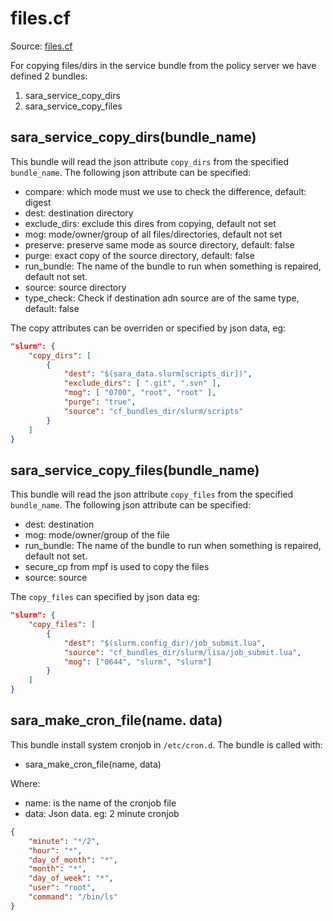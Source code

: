 # files.cf

Source: [files.cf](/masterfiles/lib/surfsara/files.cf)

For copying files/dirs in the service bundle from the policy server we have defined 2 bundles:
 1. sara_service_copy_dirs
 1. sara_service_copy_files

## sara_service_copy_dirs(bundle_name)

This bundle will read the json attribute `copy_dirs` from the specified `bundle_name`. The following json
attribute can be specified:
 * compare: which mode must we use to check the difference, default: digest
 * dest: destination directory
 * exclude_dirs:  exclude this dires from copying, default not set
 * mog: mode/owner/group  of all files/directories, default not set
 * preserve: preserve same mode as source directory, default: false
 * purge: exact copy of the source directory, default: false
 * run_bundle: The name of the bundle to run when something is repaired, default not set.
 * source: source directory
 * type_check:  Check if destination adn source are of the same type, default: false

The  copy attributes can be overriden or specified  by json data, eg:
```json
"slurm": {
    "copy_dirs": [
        {
            "dest": "$(sara_data.slurm[scripts_dir])",
            "exclude_dirs": [ ".git", ".svn" ],
            "mog": [ "0700", "root", "root" ],
            "purge": "true",
            "source": "cf_bundles_dir/slurm/scripts"
        }
    ]
}
```

## sara_service_copy_files(bundle_name)

This bundle will read the json attribute `copy_files` from the specified `bundle_name`. The following json
attribute can be specified:
 * dest: destination
 * mog: mode/owner/group of the file
 * run_bundle: The name of the bundle to run when something is repaired, default not set.
 * secure_cp from mpf is used to copy the files
 * source: source

The `copy_files` can specified by json data eg:
```json
"slurm": {
    "copy_files": [
        {
            "dest": "$(slurm.config_dir)/job_submit.lua",
            "source": "cf_bundles_dir/slurm/lisa/job_submit.lua",
            "mog": ["0644", "slurm", "slurm"]
        }
    ]
}
```

## sara_make_cron_file(name. data)

This bundle install system cronjob in `/etc/cron.d`. The bundle is called with:
 * sara_make_cron_file(name, data)

Where:
 * name: is the name of the cronjob file
 * data: Json data. eg: 2 minute cronjob
```json
{
    "minute": "*/2",
    "hour": "*",
    "day_of_month": "*",
    "month": "*",
    "day_of_week": "*",
    "user": "root",
    "command": "/bin/ls"
}
```

